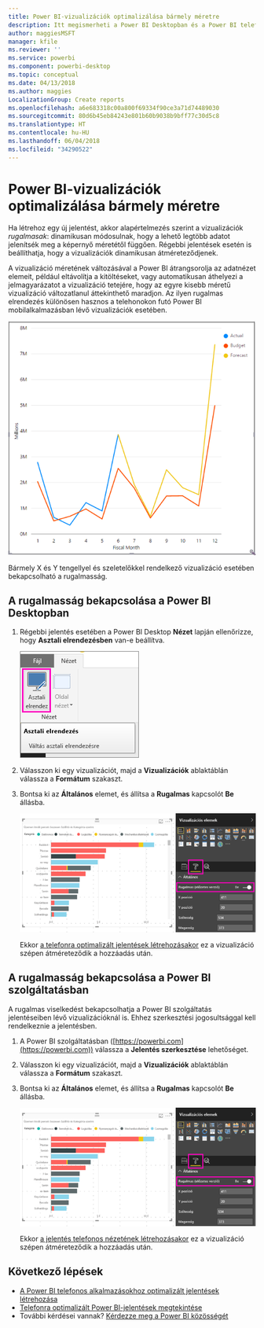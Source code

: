 ```yaml
---
title: Power BI-vizualizációk optimalizálása bármely méretre
description: Itt megismerheti a Power BI Desktopban és a Power BI telefonos alkalmazások Power BI szolgáltatásában meglévő jelentésvizualizációk optimalizálásának folyamatát.
author: maggiesMSFT
manager: kfile
ms.reviewer: ''
ms.service: powerbi
ms.component: powerbi-desktop
ms.topic: conceptual
ms.date: 04/13/2018
ms.author: maggies
LocalizationGroup: Create reports
ms.openlocfilehash: a6e683318c00a800f69334f90ce3a71d74489030
ms.sourcegitcommit: 80d6b45eb84243e801b60b9038b9bff77c30d5c8
ms.translationtype: HT
ms.contentlocale: hu-HU
ms.lasthandoff: 06/04/2018
ms.locfileid: "34290522"
---
```

# <a name="optimize-a-power-bi-visual-for-any-size"></a>Power BI-vizualizációk optimalizálása bármely méretre
Ha létrehoz egy új jelentést, akkor alapértelmezés szerint a vizualizációk *rugalmasak*: dinamikusan módosulnak, hogy a lehető legtöbb adatot jelenítsék meg a képernyő méretétől függően. Régebbi jelentések esetén is beállíthatja, hogy a vizualizációk dinamikusan átméreteződjenek.

A vizualizáció méretének változásával a Power BI átrangsorolja az adatnézet elemeit, például eltávolítja a kitöltéseket, vagy automatikusan áthelyezi a jelmagyarázatot a vizualizáció tetejére, hogy az egyre kisebb méretű vizualizáció változatlanul áttekinthető maradjon. Az ilyen rugalmas elrendezés különösen hasznos a telehonokon futó Power BI mobilalkalmazásban lévő vizualizációk esetében.

![Rugalmas vizualizációk átméretezése](media/desktop-create-responsive-visuals/power-bi-responsive-visual.gif)

Bármely X és Y tengellyel és szeletelőkkel rendelkező vizualizáció esetében bekapcsolható a rugalmasság.

## <a name="turn-on-responsiveness-in-power-bi-desktop"></a>A rugalmasság bekapcsolása a Power BI Desktopban
1. Régebbi jelentés esetében a Power BI Desktop **Nézet** lapján ellenőrizze, hogy **Asztali elrendezésben** van-e beállítva.
   
    ![Asztali elrendezés ikon](media/desktop-create-responsive-visuals/power-bi-desktop-layout.png)
2. Válasszon ki egy vizualizációt, majd a **Vizualizációk** ablaktáblán válassza a **Formátum** szakaszt.
3. Bontsa ki az **Általános** elemet, és állítsa a **Rugalmas** kapcsolót **Be** állásba.
   
    ![Rugalmasság bekapcsolva](media/desktop-create-responsive-visuals/power-bi-turn-responsive-on.png)
   
     Ekkor [a telefonra optimalizált jelentések létrehozásakor](desktop-create-phone-report.md) ez a vizualizáció szépen átméreteződik a hozzáadás után.

## <a name="turn-on-responsiveness-in-the-power-bi-service"></a>A rugalmasság bekapcsolása a Power BI szolgáltatásban
A rugalmas viselkedést bekapcsolhatja a Power BI szolgáltatás jelentéseiben lévő vizualizációknál is. Ehhez szerkesztési jogosultsággal kell rendelkeznie a jelentésben.

1. A Power BI szolgáltatásban ([https://powerbi.com](https://powerbi.com)) válassza a **Jelentés szerkesztése** lehetőséget.
2. Válasszon ki egy vizualizációt, majd a **Vizualizációk** ablaktáblán válassza a **Formátum** szakaszt.
3. Bontsa ki az **Általános** elemet, és állítsa a **Rugalmas** kapcsolót **Be** állásba.
   
    ![Rugalmasság bekapcsolva](media/desktop-create-responsive-visuals/power-bi-turn-responsive-on.png)
   
     Ekkor [a jelentés telefonos nézetének létrehozásakor](desktop-create-phone-report.md) ez a vizualizáció szépen átméreteződik a hozzáadás után.

## <a name="next-steps"></a>Következő lépések
* [A Power BI telefonos alkalmazásokhoz optimalizált jelentések létrehozása](desktop-create-phone-report.md)
* [Telefonra optimalizált Power BI-jelentések megtekintése](mobile-apps-view-phone-report.md)
* További kérdései vannak? [Kérdezze meg a Power BI közösségét](http://community.powerbi.com/)

